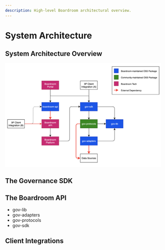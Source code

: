 ```yaml
---
description: High-level Boardroom architectural overview.
---
```


# System Architecture

## System Architecture Overview

![Boardroom SDK and broader system architecture](../.gitbook/assets/screen-shot-2021-04-27-at-7.36.01-pm.png)

## The Governance SDK

## The Boardroom API

* gov-lib
* gov-adapters
* gov-protocols
* gov-sdk

## Client Integrations

